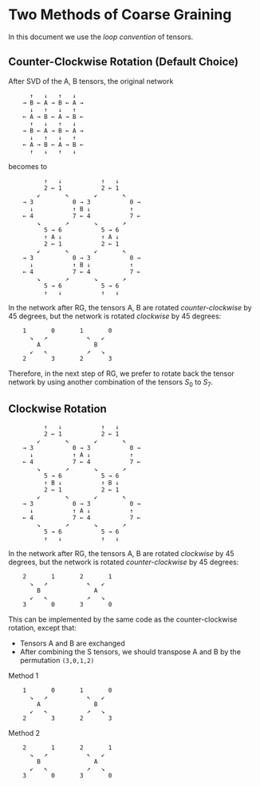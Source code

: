 # Two Methods of Coarse Graining

In this document we use the *loop convention* of tensors.

## Counter-Clockwise Rotation (Default Choice)

After SVD of the A, B tensors, the original network

```
      ↑   ↓   ↑   ↓
    → B ← A → B ← A →
      ↓   ↑   ↓   ↑
    ← A → B ← A → B ←
      ↑   ↓   ↑   ↓
    → B ← A → B ← A →
      ↓   ↑   ↓   ↑
    ← A → B ← A → B ←
      ↑   ↓   ↑   ↓
```

becomes to

```
          ↑   ↓           ↑   ↓
          2 ← 1           2 ← 1
        ↙       ↖       ↙       ↖
    → 3           0 → 3           0 →
      ↓           ↑ B ↓           ↑
    ← 4           7 ← 4           7 ←
        ↘       ↗       ↘       ↗ 
          5 → 6           5 → 6
          ↑ A ↓           ↑ A ↓
          2 ← 1           2 ← 1
        ↙       ↖       ↙       ↖
    → 3           0 → 3           0 →
      ↓           ↑ B ↓           ↑
    ← 4           7 ← 4           7 ←
        ↘       ↗       ↘       ↗ 
          5 → 6           5 → 6
          ↑   ↓           ↑   ↓
```

In the network after RG, the tensors A, B are rotated *counter-clockwise* by 45 degrees, but the network is rotated *clockwise* by 45 degrees:

```
    1       0       1       0
      ↘   ↗           ↖   ↙
        A               B
      ↙   ↖           ↗   ↘
    2       3       2       3
```

Therefore, in the next step of RG, we prefer to rotate back the tensor network by using another combination of the tensors $S_0$ to $S_7$. 

## Clockwise Rotation

```
          ↑   ↓           ↑   ↓
          2 ← 1           2 ← 1
        ↙       ↖       ↙       ↖
    → 3           0 → 3           0 →
      ↓           ↑ A ↓           ↑
    ← 4           7 ← 4           7 ←
        ↘       ↗       ↘       ↗ 
          5 → 6           5 → 6
          ↑ B ↓           ↑ B ↓
          2 ← 1           2 ← 1
        ↙       ↖       ↙       ↖
    → 3           0 → 3           0 →
      ↓           ↑ A ↓           ↑
    ← 4           7 ← 4           7 ←
        ↘       ↗       ↘       ↗ 
          5 → 6           5 → 6
          ↑   ↓           ↑   ↓
```

In the network after RG, the tensors A, B are rotated *clockwise* by 45 degrees, but the network is rotated *counter-clockwise* by 45 degrees:

```
    2       1       2       1
      ↘   ↗           ↖   ↙
        B               A
      ↙   ↖           ↗   ↘
    3       0       3       0
```

This can be implemented by the same code as the counter-clockwise rotation, except that:

- Tensors A and B are exchanged
- After combining the S tensors, we should transpose A and B by the permutation `(3,0,1,2)`

Method 1

```
    1       0       1       0
      ↘   ↗           ↖   ↙
        A               B
      ↙   ↖           ↗   ↘
    2       3       2       3
```

Method 2

```
    2       1       2       1
      ↘   ↗           ↖   ↙
        B               A
      ↙   ↖           ↗   ↘
    3       0       3       0
```
